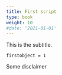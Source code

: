 ```yaml
---
title: First script
type: book
weight: 10
#date: '2021-01-01'
---
```


This is the subtitle.

<!-- {{< icon name="clock" pack="fas" >}} 1-2 hours per week, for 8 weeks -->

```
firstobject = 1
```

Some disclaimer
